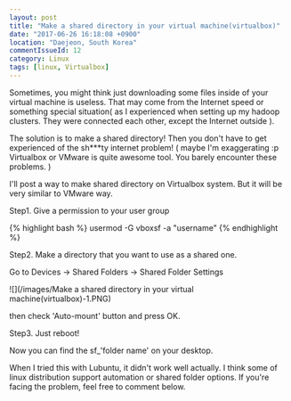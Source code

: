 ```yaml
---
layout: post
title: "Make a shared directory in your virtual machine(virtualbox)"
date: "2017-06-26 16:18:08 +0900"
location: "Daejeon, South Korea"
commentIssueId: 12
category: Linux
tags: [linux, Virtualbox]
---
```


Sometimes, you might think just downloading some files inside of your virtual machine is useless. That may come from the Internet speed or something special situation( as I experienced when setting up my hadoop clusters. They were connected each other, except  the Internet outside ).

The solution is to make a shared directory! Then you don't have to get experienced of the sh***ty internet problem! ( maybe I'm exaggerating :p Virtualbox or VMware is quite awesome tool. You barely encounter these problems. )

I'll post a way to make shared directory on Virtualbox system. But it will be very similar to VMware way.

Step1. Give a permission to your user group

{% highlight bash %}
usermod -G vboxsf -a "username"
{% endhighlight %}

Step2. Make a directory that you want to use as a shared one.

Go to Devices -> Shared Folders -> Shared Folder Settings

![](/images/Make a shared directory in your virtual machine(virtualbox)-1.PNG)

then check 'Auto-mount' button and press OK.

Step3. Just reboot!

Now you can find the sf_'folder name' on your desktop.

When I tried this with Lubuntu, it didn't work well actually. I think some of linux distribution support automation or shared folder options. If you're facing the problem, feel free to comment below.
